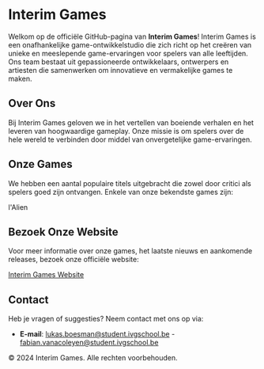 # Interim Games

Welkom op de officiële GitHub-pagina van **Interim Games**! Interim Games is een onafhankelijke game-ontwikkelstudio die zich richt op het creëren van unieke en meeslepende game-ervaringen voor spelers van alle leeftijden. Ons team bestaat uit gepassioneerde ontwikkelaars, ontwerpers en artiesten die samenwerken om innovatieve en vermakelijke games te maken.

## Over Ons

Bij Interim Games geloven we in het vertellen van boeiende verhalen en het leveren van hoogwaardige gameplay. Onze missie is om spelers over de hele wereld te verbinden door middel van onvergetelijke game-ervaringen.

## Onze Games

We hebben een aantal populaire titels uitgebracht die zowel door critici als spelers goed zijn ontvangen. Enkele van onze bekendste games zijn:

l'Alien

## Bezoek Onze Website

Voor meer informatie over onze games, het laatste nieuws en aankomende releases, bezoek onze officiële website:

[Interim Games Website](http://interimgames.github.io/interimgms)


## Contact
Heb je vragen of suggesties? Neem contact met ons op via:

- **E-mail**: lukas.boesman@student.ivgschool.be - fabian.vanacoleyen@student.ivgschool.be

© 2024 Interim Games. Alle rechten voorbehouden.